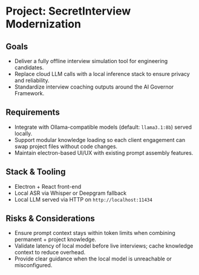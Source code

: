 # Project: SecretInterview Modernization

## Goals
- Deliver a fully offline interview simulation tool for engineering candidates.
- Replace cloud LLM calls with a local inference stack to ensure privacy and reliability.
- Standardize interview coaching outputs around the AI Governor Framework.

## Requirements
- Integrate with Ollama-compatible models (default: `llama3.1:8b`) served locally.
- Support modular knowledge loading so each client engagement can swap project files without code changes.
- Maintain electron-based UI/UX with existing prompt assembly features.

## Stack & Tooling
- Electron + React front-end
- Local ASR via Whisper or Deepgram fallback
- Local LLM served via HTTP on `http://localhost:11434`

## Risks & Considerations
- Ensure prompt context stays within token limits when combining permanent + project knowledge.
- Validate latency of local model before live interviews; cache knowledge context to reduce overhead.
- Provide clear guidance when the local model is unreachable or misconfigured.
